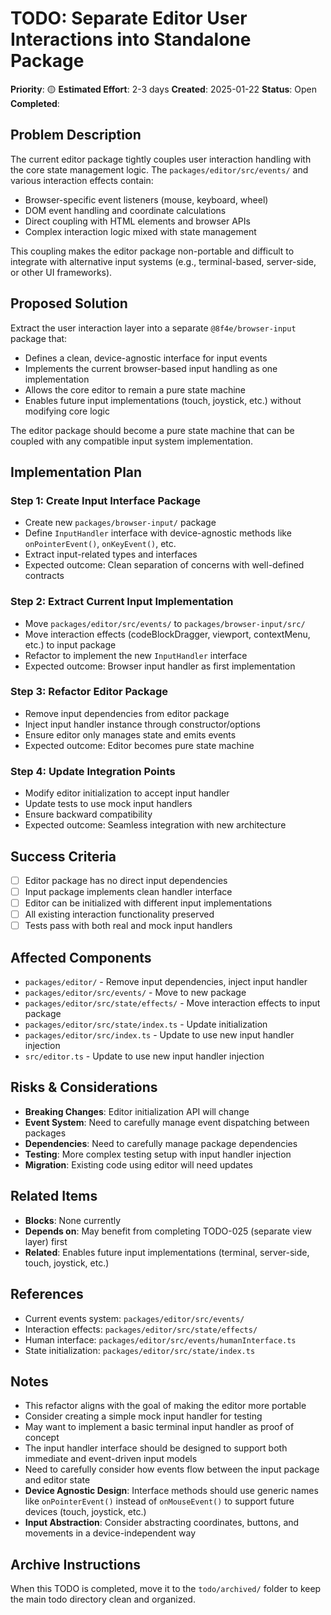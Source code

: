 # TODO: Separate Editor User Interactions into Standalone Package

**Priority**: 🟡
**Estimated Effort**: 2-3 days
**Created**: 2025-01-22
**Status**: Open
**Completed**: 

## Problem Description

The current editor package tightly couples user interaction handling with the core state management logic. The `packages/editor/src/events/` and various interaction effects contain:
- Browser-specific event listeners (mouse, keyboard, wheel)
- DOM event handling and coordinate calculations
- Direct coupling with HTML elements and browser APIs
- Complex interaction logic mixed with state management

This coupling makes the editor package non-portable and difficult to integrate with alternative input systems (e.g., terminal-based, server-side, or other UI frameworks).

## Proposed Solution

Extract the user interaction layer into a separate `@8f4e/browser-input` package that:
- Defines a clean, device-agnostic interface for input events
- Implements the current browser-based input handling as one implementation
- Allows the core editor to remain a pure state machine
- Enables future input implementations (touch, joystick, etc.) without modifying core logic

The editor package should become a pure state machine that can be coupled with any compatible input system implementation.

## Implementation Plan

### Step 1: Create Input Interface Package
- Create new `packages/browser-input/` package
- Define `InputHandler` interface with device-agnostic methods like `onPointerEvent()`, `onKeyEvent()`, etc.
- Extract input-related types and interfaces
- Expected outcome: Clean separation of concerns with well-defined contracts

### Step 2: Extract Current Input Implementation
- Move `packages/editor/src/events/` to `packages/browser-input/src/`
- Move interaction effects (codeBlockDragger, viewport, contextMenu, etc.) to input package
- Refactor to implement the new `InputHandler` interface
- Expected outcome: Browser input handler as first implementation

### Step 3: Refactor Editor Package
- Remove input dependencies from editor package
- Inject input handler instance through constructor/options
- Ensure editor only manages state and emits events
- Expected outcome: Editor becomes pure state machine

### Step 4: Update Integration Points
- Modify editor initialization to accept input handler
- Update tests to use mock input handlers
- Ensure backward compatibility
- Expected outcome: Seamless integration with new architecture

## Success Criteria

- [ ] Editor package has no direct input dependencies
- [ ] Input package implements clean handler interface
- [ ] Editor can be initialized with different input implementations
- [ ] All existing interaction functionality preserved
- [ ] Tests pass with both real and mock input handlers

## Affected Components

- `packages/editor/` - Remove input dependencies, inject input handler
- `packages/editor/src/events/` - Move to new package
- `packages/editor/src/state/effects/` - Move interaction effects to input package
- `packages/editor/src/state/index.ts` - Update initialization
- `packages/editor/src/index.ts` - Update to use new input handler injection
- `src/editor.ts` - Update to use new input handler injection

## Risks & Considerations

- **Breaking Changes**: Editor initialization API will change
- **Event System**: Need to carefully manage event dispatching between packages
- **Dependencies**: Need to carefully manage package dependencies
- **Testing**: More complex testing setup with input handler injection
- **Migration**: Existing code using editor will need updates

## Related Items

- **Blocks**: None currently
- **Depends on**: May benefit from completing TODO-025 (separate view layer) first
- **Related**: Enables future input implementations (terminal, server-side, touch, joystick, etc.)

## References

- Current events system: `packages/editor/src/events/`
- Interaction effects: `packages/editor/src/state/effects/`
- Human interface: `packages/editor/src/events/humanInterface.ts`
- State initialization: `packages/editor/src/state/index.ts`

## Notes

- This refactor aligns with the goal of making the editor more portable
- Consider creating a simple mock input handler for testing
- May want to implement a basic terminal input handler as proof of concept
- The input handler interface should be designed to support both immediate and event-driven input models
- Need to carefully consider how events flow between the input package and editor state
- **Device Agnostic Design**: Interface methods should use generic names like `onPointerEvent()` instead of `onMouseEvent()` to support future devices (touch, joystick, etc.)
- **Input Abstraction**: Consider abstracting coordinates, buttons, and movements in a device-independent way

## Archive Instructions

When this TODO is completed, move it to the `todo/archived/` folder to keep the main todo directory clean and organized. 